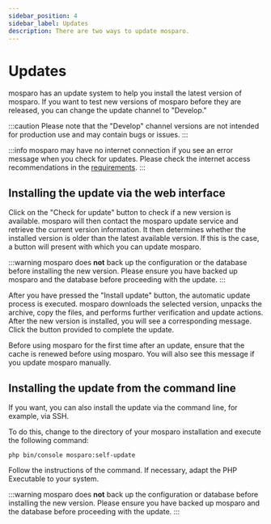 ```yaml
---
sidebar_position: 4
sidebar_label: Updates
description: There are two ways to update mosparo.
---
```


# Updates

mosparo has an update system to help you install the latest version of mosparo. If you want to test new versions of mosparo before they are released, you can change the update channel to "Develop."

:::caution
Please note that the "Develop" channel versions are not intended for production use and may contain bugs or issues.
:::

:::info
mosparo may have no internet connection if you see an error message when you check for updates. Please check the internet access recommendations in the [requirements](../installation/requirements#access-to-the-internet).
:::

## Installing the update via the web interface

Click on the "Check for update" button to check if a new version is available. mosparo will then contact the mosparo update service and retrieve the current version information. It then determines whether the installed version is older than the latest available version. If this is the case, a button will present with which you can update mosparo.

:::warning
mosparo does **not** back up the configuration or the database before installing the new version. Please ensure you have backed up mosparo and the database before proceeding with the update.
:::

After you have pressed the "Install update" button, the automatic update process is executed. mosparo downloads the selected version, unpacks the archive, copy the files, and performs further verification and update actions. After the new version is installed, you will see a corresponding message. Click the button provided to complete the update.

Before using mosparo for the first time after an update, ensure that the cache is renewed before using mosparo. You will also see this message if you update mosparo manually.

## Installing the update from the command line

If you want, you can also install the update via the command line, for example, via SSH.

To do this, change to the directory of your mosparo installation and execute the following command:

```
php bin/console mosparo:self-update
```

Follow the instructions of the command. If necessary, adapt the PHP Executable to your system.

:::warning
mosparo does **not** back up the configuration or database before installing the new version. Please ensure you have backed up mosparo and the database before proceeding with the update.
:::